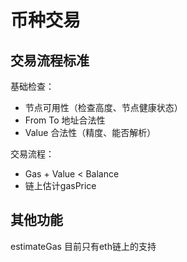 # 币种交易

## 交易流程标准

基础检查：

- 节点可用性（检查高度、节点健康状态）
- From To 地址合法性
- Value 合法性（精度、能否解析）

交易流程：

- Gas + Value < Balance
- 链上估计gasPrice

## 其他功能

estimateGas 目前只有eth链上的支持